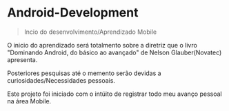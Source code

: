# Android-Development
 
> Incio do desenvolvimento/Aprendizado Mobile

O inicio do aprendizado será totalmento sobre a diretriz que o livro "Dominando Android, do básico ao avançado" de Nelson Glauber(Novatec) apresenta.

Posteriores pesquisas até o memento serão devidas a curiosidades/Necessidades pessoais.

Este projeto foi iniciado com o intúito de registrar todo meu avanço pessoal na área Mobile.
